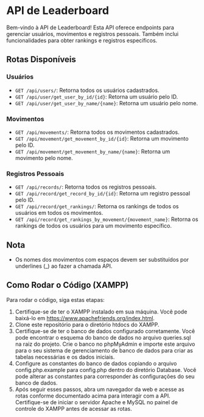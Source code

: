 # API de Leaderboard

Bem-vindo à API de Leaderboard! Esta API oferece endpoints para gerenciar usuários, movimentos e registros pessoais. Também inclui funcionalidades para obter rankings e registros específicos.

## Rotas Disponíveis

### Usuários
- `GET /api/users/`: Retorna todos os usuários cadastrados.
- `GET /api/user/get_user_by_id/{id}`: Retorna um usuário pelo ID.
- `GET /api/user/get_user_by_name/{name}`: Retorna um usuário pelo nome.

### Movimentos
- `GET /api/movements/`: Retorna todos os movimentos cadastrados.
- `GET /api/movement/get_movement_by_id/{id}`: Retorna um movimento pelo ID.
- `GET /api/movement/get_movement_by_name/{name}`: Retorna um movimento pelo nome.

### Registros Pessoais
- `GET /api/records/`: Retorna todos os registros pessoais.
- `GET /api/record/get_record_by_id/{id}`: Retorna um registro pessoal pelo ID.
- `GET /api/record/get_rankings/`: Retorna os rankings de todos os usuários em todos os movimentos.
- `GET /api/record/get_rankings_by_movement/{movement_name}`: Retorna os rankings de todos os usuários para um movimento específico.

## Nota
- Os nomes dos movimentos com espaços devem ser substituídos por underlines (_) ao fazer a chamada API.

## Como Rodar o Código (XAMPP)

Para rodar o código, siga estas etapas:

1. Certifique-se de ter o XAMPP instalado em sua máquina. Você pode baixá-lo em https://www.apachefriends.org/index.html.
2. Clone este repositório para o diretório htdocs do XAMPP.
3. Certifique-se de ter o banco de dados configurado corretamente. Você pode encontrar o esquema do banco de dados no arquivo queries.sql na raiz do projeto. Crie o banco no phpMyAdmin e importe este arquivo para o seu sistema de gerenciamento de banco de dados para criar as tabelas necessárias e os dados iniciais.
4. Configure as constantes do banco de dados copiando o arquivo config.php.example para config.php dentro do diretório Database. Você pode alterar as constantes para corresponder às configurações do seu banco de dados.
5. Após seguir esses passos, abra um navegador da web e acesse as rotas conforme documentado acima para interagir com a API. Certifique-se de iniciar o servidor Apache e MySQL no painel de controle do XAMPP antes de acessar as rotas.

